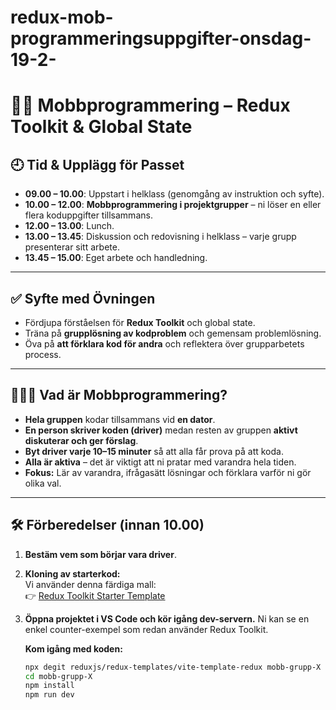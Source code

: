 # redux-mob-programmeringsuppgifter-onsdag-19-2-
# 🧑‍💻 Mobbprogrammering – Redux Toolkit & Global State

## 🕘 Tid & Upplägg för Passet
- **09.00 – 10.00**: Uppstart i helklass (genomgång av instruktion och syfte).
- **10.00 – 12.00**: **Mobbprogrammering i projektgrupper** – ni löser en eller flera koduppgifter tillsammans.
- **12.00 – 13.00**: Lunch.
- **13.00 – 13.45**: Diskussion och redovisning i helklass – varje grupp presenterar sitt arbete.
- **13.45 – 15.00**: Eget arbete och handledning.

---

## ✅ Syfte med Övningen
- Fördjupa förståelsen för **Redux Toolkit** och global state.
- Träna på **grupplösning av kodproblem** och gemensam problemlösning.
- Öva på **att förklara kod för andra** och reflektera över grupparbetets process.

---

## 🧑‍🤝‍🧑 Vad är Mobbprogrammering?
- **Hela gruppen** kodar tillsammans vid **en dator**.
- **En person skriver koden (driver)** medan resten av gruppen **aktivt diskuterar och ger förslag**.
- **Byt driver varje 10–15 minuter** så att alla får prova på att koda.
- **Alla är aktiva** – det är viktigt att ni pratar med varandra hela tiden.
- **Fokus:** Lär av varandra, ifrågasätt lösningar och förklara varför ni gör olika val.

---

## 🛠️ Förberedelser (innan 10.00)
1. **Bestäm vem som börjar vara driver**.
2. **Kloning av starterkod:**  
   Vi använder denna färdiga mall:  
   👉 [Redux Toolkit Starter Template](https://github.com/reduxjs/redux-templates/tree/master/packages/vite-template-redux)
3. **Öppna projektet i VS Code och kör igång dev-servern.**
Ni kan se en enkel counter-exempel som redan använder Redux Toolkit.

   **Kom igång med koden:**
   ```bash
   npx degit reduxjs/redux-templates/vite-template-redux mobb-grupp-X
   cd mobb-grupp-X
   npm install
   npm run dev
